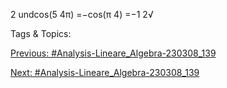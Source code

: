 2
undcos(5
4π) =−cos(π
4) =−1
2√

   Tags & Topics:
   

[Previous: #Analysis-Lineare_Algebra-230308_139](Analysis-Lineare_Algebra-230308_139.md)

[Next: #Analysis-Lineare_Algebra-230308_139](Analysis-Lineare_Algebra-230308_139.md)
